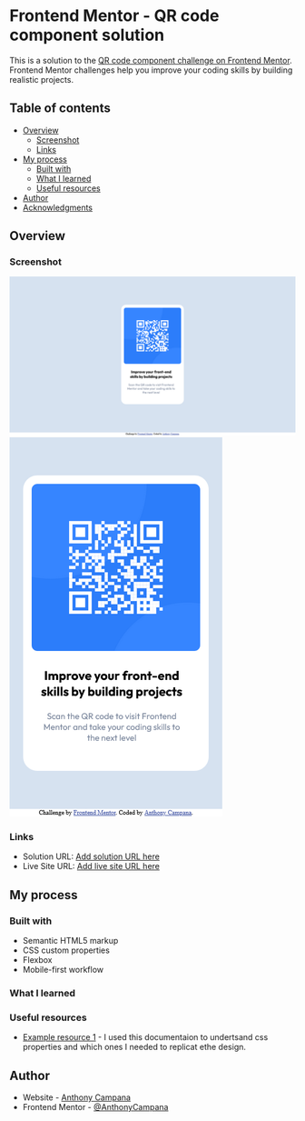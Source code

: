 # Frontend Mentor - QR code component solution

This is a solution to the [QR code component challenge on Frontend Mentor](https://www.frontendmentor.io/challenges/qr-code-component-iux_sIO_H). Frontend Mentor challenges help you improve your coding skills by building realistic projects. 

## Table of contents

- [Overview](#overview)
  - [Screenshot](#screenshot)
  - [Links](#links)
- [My process](#my-process)
  - [Built with](#built-with)
  - [What I learned](#what-i-learned)
  - [Useful resources](#useful-resources)
- [Author](#author)
- [Acknowledgments](#acknowledgments)

## Overview

### Screenshot

![](./screenshots/Screenshot%202023-11-08%20at%2012-51-05%20Frontend%20Mentor%20QR%20code%20component.png)
![](./screenshots/Screenshot%202023-11-08%20at%2012-51-32%20Frontend%20Mentor%20QR%20code%20component.png)

### Links

- Solution URL: [Add solution URL here](https://github.com/AnthonyCampana/qr-code-component-main)
- Live Site URL: [Add live site URL here](https://your-live-site-url.com)

## My process

### Built with

- Semantic HTML5 markup
- CSS custom properties
- Flexbox
- Mobile-first workflow


### What I learned

### Useful resources

- [Example resource 1](https://developer.mozilla.org/en-US/) - I used this documentaion to undertsand css properties and which ones I needed to replicat ethe design. 

## Author

- Website - [Anthony Campana](https://www.your-site.com)
- Frontend Mentor - [@AnthonyCampana](https://www.frontendmentor.io/profile/AnthonyCampana)

